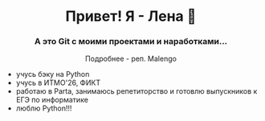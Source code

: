 
<h1 align="center"> Привет! Я - Лена  👋 </h1>
<h3 align="center"> А это Git с моими проектами и наработками... </h3>
<p align="center">Подробнее - реп. Malengo </p>

- учусь бэку на Python
- учусь в ИТМО'26, ФИКТ
- работаю в Parta, занимаюсь репетиторство и готовлю выпускников к ЕГЭ по информатике
- люблю Python!!!







